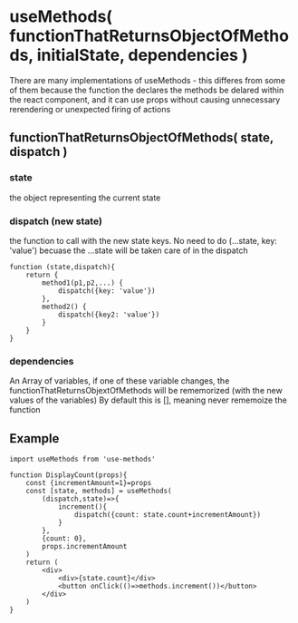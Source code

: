 # useMethods( functionThatReturnsObjectOfMethods, initialState, dependencies )

There are many implementations of useMethods - this differes from some of them because 
the function the declares the methods be delared within the react component, and it can use props without
causing unnecessary rerendering or unexpected firing of actions

## functionThatReturnsObjectOfMethods( state, dispatch )
### state
the object representing the current state
### dispatch (new state)
the function to call with the new state keys.  No need to do (...state, key: 'value') becuase the ...state will be taken care of in the dispatch
```
function (state,dispatch){
    return {
        method1(p1,p2,...) { 
            dispatch({key: 'value'})
        },
        method2() {
            dispatch({key2: 'value'})
        }
    }
}
```
### dependencies
An Array of variables, if one of these variable changes, the functionThatReturnsObjextOfMethods will be rememorized (with the new values of the variables)
By default this is [], meaning never rememoize the function

## Example
```
import useMethods from 'use-methods'

function DisplayCount(props){
    const {incrementAmount=1}=props
    const [state, methods] = useMethods(
        (dispatch,state)=>{
            increment(){
                dispatch({count: state.count+incrementAmount})
            }
        }, 
        {count: 0}, 
        props.incrementAmount
    )
    return (
        <div>
            <div>{state.count}</div>
            <button onClick(()=>methods.increment())</button>
        </div>
    )
}
```